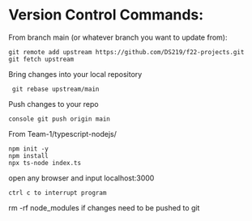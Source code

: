 # Version Control Commands:
From branch main (or whatever branch you want to update from):
```
git remote add upstream https://github.com/DS219/f22-projects.git
git fetch upstream
```

Bring changes into your local repository

```
 git rebase upstream/main
```

Push changes to your repo
```
console git push origin main
```

 From Team-1/typescript-nodejs/
``` 
npm init -y
npm install
npx ts-node index.ts
```
open any browser and input localhost:3000
```
ctrl c to interrupt program
```
rm -rf node_modules if changes need to be pushed to git
